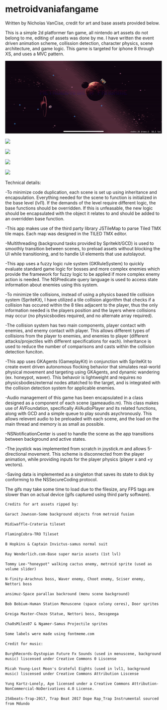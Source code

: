 # metroidvaniafangame

Written by Nicholas VanCise, credit for art and base assets provided below.

This is a simple 2d platformer fan game, all nintendo art assets do not belong to me, editing of assets was done by me. 
I have written the event driven animation scheme, collission detection, character physics, scene architecture, and game logic. 
This game is targeted for iphone 8 through XS, and uses a MVC pattern.

![](menuscenedemo_v4.gif)

![](honeypottrackdemo_v4.gif)

![](bossdemo_v3.gif)

![](lvl3demov5.gif)

![](lvl3desroom.gif)

Technical details:

-To minimize code duplication, each scene is set up using inheritance and encapsulation. Everything needed for the scene to function is initialized in the base level (lvl1). If the demands of the level require different logic, the base functions should be overridden. If this is unfeasable, the new logic should be encapsulated with the object it relates to and should be added to an overridden base function.

-This app makes use of the third party library JSTileMap to parse Tiled TMX tile maps. Each map was designed in the TILED TMX editor.

-Multithreading (background tasks provided by Spritekit/GCD) is used to smoothly transition between scenes, to preload assets without blocking the UI while transitioning, and to handle UI elements that use autolayout.

-This app uses a fuzzy logic rule system (GKRuleSystem) to quickly evaluate standard game logic for bosses and more complex enemies which provide the framework for fuzzy logic to be applied if more complex enemy action is needed. The NSPredicate query language is used to access state information about enemies using this system.

-To minimize tile collisions, instead of using a physics based tile collision system (SpriteKit), I have utilized a tile collision algorithm that checks if a collision has occured within the 8 tiles adjacent to the player, thus the only information needed is the players position and the layers where collisions may occur (no physicsbodies required, and no alternate array required).

-The collision system has two main components, player contact with enemies, and enemy contact with player. This allows different types of collisions from the player to enemies, and enemies to player (different attacks/projectiles with different specifications for each). Inheritance is used to reduce the number of comparisons and casts within the collision detection funciton.

-This app uses GKAgents (GameplayKit) in conjunction with SpriteKit to create event driven autonomous flocking behavior that simulates real-world physical movement and targeting using GKAgents, and dynamic wandering (ex. honeypot, waver). This behavoir is lightweight and requires no physicsbodies/external nodes attatched to the target, and is integrated with the collision detection system for applicable enemies.

-Audio management of this game has been encapsulated in a class designed as a component of each scene (gameaudio.m). This class makes use of AVFoundation, specifically AVAudioPlayer and its related functions, along with GCD and a simple queue to play sounds asychronously. This allows relevent audio to be preloaded with each scene, and the load on the main thread and memory is as small as possible.

-NSNotificationCenter is used to handle the scene as the app transitions between background and active states.

-The joystick was implemented from scratch in joystick.m and allows 5-directional movement. This scheme is disconnected from the player animation, while providing inputs for the player physics (player x and +y vectors).

-Saving data is implemented as a singleton that saves its state to disk by conforming to the NSSecureCoding protocol. 

The gifs may take some time to load due to the filesize, any FPS tags are slower than on actual device (gifs captured using third party software).


    Credits for art assets ripped by:

    Garact Jownson-Some background objects from metroid fusion

    Midiwaffle-Crateria tileset

    FlamingCobra-TRO Tileset

    B Hopkins & Captain Invictus-samus normal suit

    Ray Wenderlich.com-Base super mario assets (1st lvl)

    Tommy Lee-"honeypot" walking cactus enemy, metroid sprite (used as volume slider)

    N-finity-Arachnus boss, Waver enemy, Choot enemy, Sciser enemy, Nettori boss

    ansimuz-Space parallax backround (menu scene background)

    Bob Bobium-Human Station Menuscene (space colony ceres), Door sprites

    Greiga Master-Chozo Statue, Nettori boss, Dessgeega

    Cha0sMiles07 & Ngamer-Samus Projectile sprites

    Some labels were made using fontmeme.com

    Credit for music:

    BurghRecords-Dystopian Future Fx Sounds (used in menuscene, background music) liscensed under Creative Commons 0 Liscense

    Micah Young-Lost Moon's Grateful Eights (used in lvl1, background music) liscensed under Creative Commons Attribution Liscense

    Yung Kartz-Lonely, Aye licensed under a Creative Commons Attribution-NonCommercial-NoDerivatives 4.0 License.

    254beats-Trap-2017, Trap Beat 2017 Dope Rap_Trap Instrumental sourced from Mdundo
